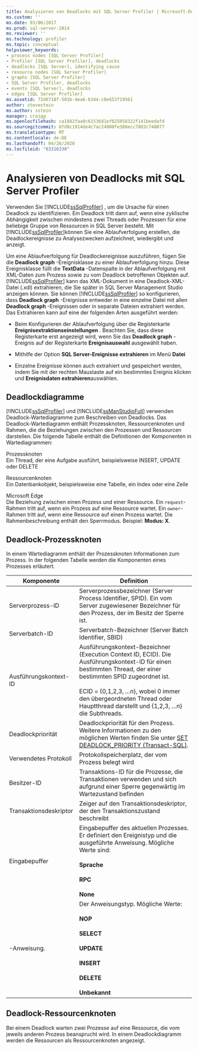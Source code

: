 ```yaml
---
title: Analysieren von Deadlocks mit SQL Server Profiler | Microsoft-Dokumentation
ms.custom: ''
ms.date: 03/06/2017
ms.prod: sql-server-2014
ms.reviewer: ''
ms.technology: profiler
ms.topic: conceptual
helpviewer_keywords:
- process nodes [SQL Server Profiler]
- Profiler [SQL Server Profiler], deadlocks
- deadlocks [SQL Server], identifying cause
- resource nodes [SQL Server Profiler]
- graphs [SQL Server Profiler]
- SQL Server Profiler, deadlocks
- events [SQL Server], deadlocks
- edges [SQL Server Profiler]
ms.assetid: 72d6718f-501b-4ea6-b344-c0e653f19561
author: stevestein
ms.author: sstein
manager: craigg
ms.openlocfilehash: ca1882faa9c61536d1ef025058322f141beedafd
ms.sourcegitcommit: 6fd8c1914de4c7ac24900fe388ecc7883c740077
ms.translationtype: MT
ms.contentlocale: de-DE
ms.lasthandoff: 04/26/2020
ms.locfileid: "63316330"
---
```

# <a name="analyze-deadlocks-with-sql-server-profiler"></a>Analysieren von Deadlocks mit SQL Server Profiler
  Verwenden Sie [!INCLUDE[ssSqlProfiler](../../includes/sssqlprofiler-md.md)] , um die Ursache für einen Deadlock zu identifizieren. Ein Deadlock tritt dann auf, wenn eine zyklische Abhängigkeit zwischen mindestens zwei Threads oder Prozessen für eine beliebige Gruppe von Ressourcen in SQL Server besteht. Mit [!INCLUDE[ssSqlProfiler](../../includes/sssqlprofiler-md.md)]können Sie eine Ablaufverfolgung erstellen, die Deadlockereignisse zu Analysezwecken aufzeichnet, wiedergibt und anzeigt.  
  
 Um eine Ablaufverfolgung für Deadlockereignisse auszuführen, fügen Sie die **Deadlock graph** -Ereignisklasse zu einer Ablaufverfolgung hinzu. Diese Ereignisklasse füllt die **TextData** -Datenspalte in der Ablaufverfolgung mit XML-Daten zum Prozess sowie zu vom Deadlock betroffenen Objekten auf. [!INCLUDE[ssSqlProfiler](../../includes/sssqlprofiler-md.md)] kann das XML-Dokument in eine Deadlock-XML-Datei (.xdl) extrahieren, die Sie später in SQL Server Management Studio anzeigen können. Sie können [!INCLUDE[ssSqlProfiler](../../includes/sssqlprofiler-md.md)] so konfigurieren, dass **Deadlock graph** -Ereignisse entweder in eine einzelne Datei mit allen **Deadlock graph** -Ereignissen oder in separate Dateien extrahiert werden. Das Extrahieren kann auf eine der folgenden Arten ausgeführt werden:  
  
-   Beim Konfigurieren der Ablaufverfolgung über die Registerkarte **Ereignisextraktionseinstellungen** . Beachten Sie, dass diese Registerkarte erst angezeigt wird, wenn Sie das **Deadlock graph** -Ereignis auf der Registerkarte **Ereignisauswahl** ausgewählt haben.  
  
-   Mithilfe der Option **SQL Server-Ereignisse extrahieren** im Menü **Datei**  
  
-   Einzelne Ereignisse können auch extrahiert und gespeichert werden, indem Sie mit der rechten Maustaste auf ein bestimmtes Ereignis klicken und **Ereignisdaten extrahieren**auswählen.  
  
## <a name="deadlock-graphs"></a>Deadlockdiagramme  
 [!INCLUDE[ssSqlProfiler](../../includes/sssqlprofiler-md.md)] und [!INCLUDE[ssManStudioFull](../../includes/ssmanstudiofull-md.md)] verwenden Deadlock-Wartediagramme zum Beschreiben von Deadlocks. Das Deadlock-Wartediagramm enthält Prozessknoten, Ressourcenknoten und Rahmen, die die Beziehungen zwischen den Prozessen und Ressourcen darstellen. Die folgende Tabelle enthält die Definitionen der Komponenten in Wartediagrammen:  
  
 Prozessknoten  
 Ein Thread, der eine Aufgabe ausführt, beispielsweise INSERT, UPDATE oder DELETE  
  
 Ressourcenknoten  
 Ein Datenbankobjekt, beispielsweise eine Tabelle, ein Index oder eine Zeile  
  
 Microsoft Edge  
 Die Beziehung zwischen einen Prozess und einer Ressource. Ein `request`-Rahmen tritt auf, wenn ein Prozess auf eine Ressource wartet. Ein `owner`-Rahmen tritt auf, wenn eine Ressource auf einen Prozess wartet. Die Rahmenbeschreibung enthält den Sperrmodus. Beispiel: **Modus: X**.  
  
## <a name="deadlock-process-node"></a>Deadlock-Prozessknoten  
 In einem Wartediagramm enthält der Prozessknoten Informationen zum Prozess. In der folgenden Tabelle werden die Komponenten eines Prozesses erläutert.  
  
|Komponente|Definition|  
|---------------|----------------|  
|Serverprozess-ID|Serverprozessbezeichner (Server Process Identifier, SPID). Ein vom Server zugewiesener Bezeichner für den Prozess, der im Besitz der Sperre ist.|  
|Serverbatch-ID|Serverbatch-Bezeichner (Server Batch Identifier, SBID)|  
|Ausführungskontext-ID|Ausführungskontext-Bezeichner (Execution Context ID, ECID). Die Ausführungskontext-ID für einen bestimmten Thread, der einer bestimmten SPID zugeordnet ist.<br /><br /> ECID = {0,1,2,3, *...n*}, wobei 0 immer den übergeordneten Thread oder Hauptthread darstellt und {1,2,3, *...n*} die Subthreads.|  
|Deadlockpriorität|Deadlockpriorität für den Prozess. Weitere Informationen zu den möglichen Werten finden Sie unter [SET DEADLOCK_PRIORITY &#40;Transact-SQL&#41;](/sql/t-sql/statements/set-deadlock-priority-transact-sql).|  
|Verwendetes Protokoll|Protokollspeicherplatz, der vom Prozess belegt wird|  
|Besitzer-ID|Transaktions-ID für die Prozesse, die Transaktionen verwenden und sich aufgrund einer Sperre gegenwärtig im Wartezustand befinden|  
|Transaktionsdeskriptor|Zeiger auf den Transaktionsdeskriptor, der den Transaktionszustand beschreibt|  
|Eingabepuffer|Eingabepuffer des aktuellen Prozesses. Er definiert den Ereignistyp und die ausgeführte Anweisung. Mögliche Werte sind:<br /><br /> **Sprache**<br /><br /> **RPC**<br /><br /> **None**|  
|-Anweisung.|Der Anweisungstyp. Mögliche Werte:<br /><br /> **NOP**<br /><br /> **SELECT**<br /><br /> **UPDATE**<br /><br /> **INSERT**<br /><br /> **DELETE**<br /><br /> **Unbekannt**|  
  
## <a name="deadlock-resource-node"></a>Deadlock-Ressourcenknoten  
 Bei einem Deadlock warten zwei Prozesse auf eine Ressource, die vom jeweils anderen Prozess beansprucht wird. In einem Deadlockdiagramm werden die Ressourcen als Ressourcenknoten angezeigt.  
  
  
